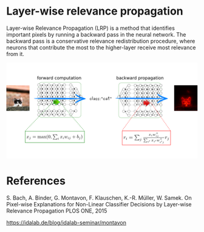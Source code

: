# Layer-wise relevance propagation

Layer-wise Relevance Propagation (LRP) is a method that identifies important pixels by running a backward pass in the neural network. The backward pass is a conservative relevance redistribution procedure, where neurons that contribute the most to the higher-layer receive most relevance from it. 


![alt LRP ](https://raw.githubusercontent.com/prashanth41/Layer-wise_relevance_propagation/master/lrp.png)


# References

S. Bach, A. Binder, G. Montavon, F. Klauschen, K.-R. Müller, W. Samek. On Pixel-wise Explanations for Non-Linear Classifier Decisions by Layer-wise Relevance Propagation PLOS ONE, 2015

https://idalab.de/blog/idalab-seminar/montavon



